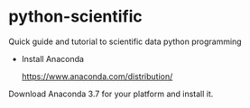 # python-scientific
Quick guide and tutorial to scientific data python programming

* Install Anaconda

  https://www.anaconda.com/distribution/
 
 Download Anaconda 3.7 for your platform and install it.
 
 
 
